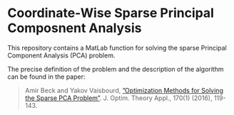 # Coordinate-Wise Sparse Principal Composnent Analysis
This repository contains a MatLab function for solving the sparse Principal Component Analysis (PCA) problem. 

The precise definition of the problem and the description of the algorithm can be found in the paper:
> Amir Beck and Yakov Vaisbourd, [”Optimization Methods for Solving the Sparse PCA Problem”](https://link.springer.com/article/10.1007/s10957-016-0934-x). J. Optim. Theory Appl., 170(1) (2016), 119-143. 



